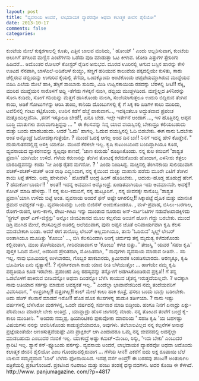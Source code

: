 ```yaml
---
layout: post
title: "ವ್ಯವಸಾಯ ಅಂದರೆ, ಲಾಭದಾಯಕ ವ್ಯಾಪರವೋ ಅಥವಾ ಕಲಾತ್ಮಕ ಜೀವನ ಶೈಲಿಯೋ"
date: 2013-10-17
comments: false
categories: 
---
```



 ಕುಂಟೆಯ ಮೇಲೆ ಕುಕ್ಕರಗಾಲಲ್ಲಿ ಕೂತು, ಎತ್ತಿನ ಬಾಲವ ಮುರಿದು, ' ಹೋಯ್ ' ಎಂದು ಅಬ್ಬರಿಸುವಾಗ, ಕುಂಟೆಯ ಅಲುಗಿಗೆ ತಗಲುವ ಮಣ್ಣಿನ ಎಂಟೆಗಳನು ಒಡೆದು ಪುಡಿ ಮಾಡುತ್ತಾ ಓಟ ಕೀಳುವ.  ಜೋಡಿ ಎತ್ತುಗಳ ಸ್ಟೇರಿಂಗು ಹಿಡಿದರೆ… ಅದೊಂತರ ರೋಲರ್ ಕೋಸ್ಟರ್ ರೈಡಿನ ಅನುಭವ.   ದೂರದ ಊರಿನಲ್ಲಿ ಆಗುವ ಬಸ್ಸಿನ ಹಾರನ್ನು ಕೇಳಿ ಊಟದ ನೆನಪಾಗಿ, ಬಾಳೆಎಲೆ-ಅಡಿಕೆಆಳೆ  ಕುಯ್ದು, ಸಣ್ಣಗೆ ಹರಿಯುವ ಕಾಲುವೆಯ ಪಕ್ಕದಲ್ಲಿಯೇ ಕುಳಿತು, ಸಾರು ಚೆಲ್ಲಿರುವ  ಡಬ್ಬಿಯನ್ನು ಉಗುರಿನ ಕೈಯಲ್ಲಿ ತೆಗೆದು, ಒಂದಕ್ಕೊಂದು ಅಂಟಿಕೊಂಡು ಚಪ್ಪಟೆಯಮ್ತಾಗಿರುವ  ಮುದ್ದೆಯನ ಬಿಡಿಸಿ ಎಲೆಯ ಮೇಲೆ ಹಾಕಿ, ತೆಗ್ಗಿಗೆ ಸಾಂಬಾರು ಸುರಿದು, ಮಿಡಿ  ಉಪ್ಪಿನಕಾಯಿಯ ರಸವನ್ನು ಬೆರಳಲ್ಲಿ ಸೀಟಿ!! ನೆಕ್ಕಿ, ಮುರಿದ ಮುದ್ದೆಯನ ಸಾರೊಳಗೆ ಅದ್ದಿ  -ತೆಗೆದು ಗಳಕ್ಕನೆ ನುಂಗಿ, ಡಬ್ಬಿಯ ಮುಚ್ಚಳದಿಂದ.  ಮಣ್ಣಿಲ್ಲದ ತಿಳಿನೀರನ್ನು ಸೋಸಿ  ಕುಡಿದು, ಸೋಗೆ ಗರಿಯನ್ನು ಮೆತ್ತಗೆ ಹಾಸಿಕೊಂಡು ಮಲಗಿ, ಸಂಜೆಯಾಗುತ್ತಲೂ ಉದುರಿ  ಬಿದ್ದಿರುವ ತೆಂಗಿನ ಕಾಯಿ, ಅಡಿಕೆ ಗೋಟುಗಳನ್ನು ಆರಿಸಿ ತುಂಬಿ, ಕಾನಿಯ ದೊಂಬುಗಳಲ್ಲಿ  ಕೈ ಗೆ ಸಿಕ್ಕ ಕರಿ ಏಡಿಗಳ ಕಾಲು ಮುರಿದು, ಟವೆಲಿನಲ್ಲಿ ಗಂಟು ಕಟ್ಟಿಕೊಂಡು, ಊರಿನ  ಕಡೆಗೆ ಹೆಜ್ಜೆ ಹಾಕುವಾಗ…,  ಇದಕ್ಕಿಂತಲೂ ಅದ್ಭುತವಾದ ಪ್ರಪಂಚ ಮತ್ತೊಂದಿಲ್ಲವೆನಿಸಿ. ,ತನಗೆ ಇಸ್ಕೂಲೂ ಬೇಡ!!, ಏನೂ ಬೇಡ.  ಇಲ್ಲೇ ಇರ್ತೇನೆ ಅಂದಾಗ …, ಇಳಿ ಹೊತ್ತಿನಲ್ಲಿ  ಅಪ್ಪನ ಬುದ್ಧಿ ಮಾತುಗಳು ಶುರುವಾಗುತ್ತಿದ್ದವು …    " ಈ ಕೆಲಸವನ್ನು ನಿನ್ನ ಯಾವ ವಯಸ್ಸಿನಲ್ಲಿ ಬೇಕಾದ್ರೂ ಕಲಿಯಬಹುದು ಮತ್ತು ಬಂದು  ಮಾಡಬಹುದು.  ಆದರೆ 'ಓದು' ಹಾಗಲ್ಲ.  ಓದುವ ವಯಸ್ಸಿನಲ್ಲಿ ಓದಿ ಬಿಡಬೇಕು.  ಈಗ ನಾನು  ಓದಬೇಕು ಅಂತ ಅನ್ಕೊಂಡ್ರೆ ಓದೋದಕ್ಕಾಗುತ್ತೆಯೇ. ? ಮುಂದೆ ಓದಕ್ಕೆ ಆಗಲ್ಲ ಅಂದ ದಿನ  ಬಾ!! ನಿನಗೆ ಇದನ್ನ ಹೇಳಿ ಕೊಡ್ತೇನೆ. "  ಹುಡುಗುತನದಲ್ಲಿದ್ದ ಆಸಕ್ತಿ ಯಾಕೋ.  ಮುಂದೆ ಕೆರಳಲೇ ಇಲ್ಲ.  ಕೃಷಿ ಕುಟುಂಬದಿಂದ  ಬಂದಿದ್ದಾಗಿಯೂ ಕೂಡ, ವ್ಯವಸಾಯದ ವ್ಯಾಕರಣವನ್ನು ಸ್ವಲ್ಪವೂ ಕಾಣದೆ, 'ಜಾಣ ಕುರುಡು'  ರೂಢಿಸಿಕೊಂಡು.  ನನ್ನ ಕುಲ ಕಸುಬಿಗೆ 'ಶಾಶ್ವತ ಪ್ರವಾಸಿ' ಯಾಗಿಯೇ ಉಳಿದೆ.   ಗೆಳೆಯ ಕರುಣನನ್ನು ತೆಂಗಿನ ತೋಟಕ್ಕೆ ಕರೆದುಕೊಂಡು ಹೋದಾಗ, ಎಳನೀರು ಕೆತ್ತಲು ಬಾರದಿದ್ದವನನ್ನು ಕಂಡು 'ನೀ ಎಂಥ ರೈತನ ಮಗನೋ. ? ' ಎಂದು ನಿಂದಿಸಿದ್ದ.   ಮಚ್ಚಿನಲ್ಲಿ ತೆಂಗಿನಕಾಯಿ ಸುಲಿಯುವಾಗ ಪಚಕ್-ಪಚಕ್-ಪಚಕ್ ಅಂತ ರಾಢಿ ಎಬ್ಬಿಸಿದಾಗ, ನನ್ನ ಕೈಯಿಂದ ಮಚ್ಚು ವಾಪಾಸು ಪಡೆದು ಮೂರೇ ಏಟಿಗೆ ತೆಂಗಿನ ಕಾಯಿ ಸಿಪ್ಪೆ ತೆಗೆದು.  ಅಮ್ಮ ಹೇಳುವಳು ' ಹೊಡೆತ!! ಅಂದ್ರೆ ಹಿಂಗ್ ಹೊಡಿಬೇಕು. , ಅದುರು-ಹೊಡ್ತ ಹೊಡುದ್ರೆ ಹೆಂಗೆ. ? ಹೆದುರ್ಕೋಬಾರ್ದು!! ' ಅಂತ!! ಇದನ್ನ ಅವಮಾನ ಅನ್ಕೋಂಡ್ರೆ.  ಖಂಡಿತವಾಗಿಯೂ ಇದು ಅವಮಾನವೇ.  ಅದಕ್ಕೆ!! ಕೋಟ್ ಮಾಡಿ ಹೇಳಿದ್ದು. !! ನನ್ನ ಕುಲ-ಕಸುಬಿಗೆ, ನನ್ನ ಹುಟ್ಟೂರಿಗೆ. , ನನ್ನ ಜೀವನಕ್ಕೇ ನಾನೊಬ್ಬ 'ಶಾಶ್ವತ ಪ್ರವಾಸಿ'ಯಾಗಿ ಉಳಿದು ಬಿಟ್ಟೆ ಅಂತ.   ವ್ಯವಸಾಯ  ಅಂದರೆ ಫನ್ ಅಷ್ಟೇ ಆಗಿರಲಿಲ್ಲ!! ಸಿಕ್ಕಾಪಟ್ಟೆ ದೈಹಿಕ  ಮತ್ತು ಮಾನಸಿಕ ಶ್ರಮದ ಅವಶ್ಯಕತೆ ಇತ್ತು.  ವ್ಯವಸಾಯವನ್ನು ಒಂದು ಬಿಜಿನೆಸ್ ಅಂದುಕೊಂಡರೂ. , ಮಳೆ-ಪ್ರವಾಹ, ಬಿಸಿಲು-ಬರಗಾಲ, ರೋಗ-ರುಜಿನ, ಆಳು-ಕಾಳು, ರೇಟು-ಗೀಟು ಇನ್ನು ಮುಂತಾದ  ನೂರಾರು ಅನ್-ಸರ್ಟನಿಟಿಗಳ ನಡುವೆಅಖಾಡಕ್ಕಿಳಿದು 'ಸ್ಟ್ರಗಲ್ ಫಾರ್ ಎಗ್-ಜಿಸ್ಟೆನ್ಸು'  ಅನ್ನೋ ಜೀವವಿಕಾಸದ ಮೂಲ ಕಲ್ಪನೆಯ ಅಂಚಿಗೆ ಹೋಗಿ ಗೆದ್ದು ಬರಬೇಕು.   ಮುಂದೆ ಡಿಗ್ರಿ ಮುಗಿದ ಮೇಲೆ, ಕೆಲಸವಿಲ್ಲದೆ ಊರಲ್ಲಿ ಅಲೆಯುವಾಗ, ಪುನಃ ಅಪ್ಪನ ಜೊತೆ  ಅನಿವಾರ್ಯವಾಗಿ ಕೃಷಿ ಕೆಲಸ ಮಾಡಬೇಕಾಗಿ ಬಂತು.  ಆದರೆ ಈಗ ತಾನೊಬ್ಬ ಲೇಬರ್  ಅಲ್ಲವಾಗಿಯೂ, ತಾನು 'ಓದಿರುವ' ಸ್ಕಿಲ್ಡ್ ಲೇಬರ್ ಅಂತಾಗಿಯೂ ಮೂಡಿತ್ತು 'ಕೊಂಬು' …, ಬಿಗಿ  ಕೆಲಸದಿಂದಾಗಿ ಅಂಗೈ ಚರ್ಮವು ತನ್ನ ಮೃದುತ್ವ ಕಳೆದುಕೊಂಡು ಕಲ್ಲಿನಂತಾಗಿ, ಮುಖ  ತೊಳೆಯುವಾಗ, ಗೀರಿದಂತಾದಾಗ ಆ 'ಕೊಂಬು' ಕಳಚಿ ಬಿತ್ತು.   ' ತೇಜಸ್ವಿ ' ಯವರ 'ಸಹಜ ಕೃಷಿ'  ಪುಸ್ತಕ ಓದಿದ ಮೇಲೆ, ಅದರಿಂದ ಪ್ರೇರಿತನಾಗಿ, ಮೋಹಿತನಾಗಿ, " ನಾವುಗಳು ವ್ಯವಸಾಯ  ಮಾಡುವ ರೀತಿನೇ… ಸರಿ ಇಲ್ಲ.  ನಾವು ಭೂಮಿಯನ್ನ ಉಳಬಾರದು, ಗೊಬ್ಬರ ಹಾಕಬಾರದು, ಕ್ರಿಮಿನಾಶಕ ಸಿಂಪಡಿಸಬಾರದು.  ಅರಣ್ಯಕ್ಕೂ,  ಕೃಷಿ ಭೂಮಿಗೂ ಏನು ವ್ಯತ್ಯಾಸ!!. ? ನೈಸರ್ಗಿಕವಾಗಿ ಕಾಡು ಯಾವ ರೀತಿ ಬೆಳೆಯುತ್ತೋ … ಹಾಗೆಯೇ ನಮ್ಮ ಕೃಷಿ ಪದ್ಧತಿಯೂ ಕೂಡ  ಇರಬೇಕು.  ಪ್ರಪಂಚದ ಎಲ್ಲ ರಹಸ್ಯವನ್ನು ತನ್ನೊಳಗೆ ಅಡಗಿಸಿಕೊಂಡಿರುವ ಪ್ರಕೃತಿ!! ಗೆ ತನ್ನ  ಒಡಲೊಳಗೆ ಹಾಕಿರುವ ಬೀಜವನ್ನೋ ಅಥವಾ ದಿಂಡನ್ನೋ ಬೆಳೆಸಿ ಕಾಯುವ ಚೈತನ್ಯ  ಇರುತ್ತದೆಯಲ್ಲವೇ. ? ಅದಕ್ಕಾಗಿ ನಾವು ಅತಿಯಾದ ಸರ್ಕಸ್ಸು ಮಾಡುವ ಅವಶ್ಯಕತೆ ಇಲ್ಲ.  " ಎಂದೆಲ್ಲಾ ಭಾವಾವೇಶದಿಂದ ನಮ್ಮ ತಂದೆಯವರಿಗೆ ವಿವರಿಸಿದಾಗ,  " ಉತ್ತಂಗಿಲ್ಲ!! ಬಿತ್ತಂಗಿಲ್ಲ!! ಕಾಲ್ ಮೇಲೆ ಕಾಲು ಹಾಕಿ ಕೂತ್ರೆ, ಫಸಲು ಬಂದು  ಬಾಗ್ಲು ಬಡೀಬೇಕು.  ಅದು ಹೆಂಗ್ ಕೆಲಸಾನೆ ಮಾಡದೆ ಇರೋ!! ಹೊಸ ಹೊಸ ಕೆಲಸಗಳನ್ನ ಹುಡುಕಿ  ತರ್ತೀಯಾ. ? ನಾನು ಇಷ್ಟು ವರ್ಷಗಳಲ್ಲಿ ಬೆಳೆಸಿರೋ ಮರಗಳನ್ನ, ಒಂದೇ ವರ್ಷದಲ್ಲಿ  ಸರ್ವನಾಶ ಮಾಡಿ ಬಿಡ್ತೀಯ.  ಹಂಗೂ ನಿನಗೆ ಏನಾದ್ರು ಏಕ್ಸು-ಪೆರಿಮೆಂಟು ಮಾಡಲೇ ಬೇಕು  ಅಂತಿದ್ರೆ. , ಯಾವ್ದಾದ್ರು ಹೊಸ ಜಾಗದಲ್ಲಿ ಮಾಡು.  ನನ್ನ ತೋಟದ ತಂಟೆಗೆ ಬಂದ್ರೆ  ಕೈ-ಕಾಲು ಮುರಿತೀನಿ.  " ಅಂದರು ನಮ್ಮಪ್ಪ.    ಥಿಯಾರಿಟಿಕಲಿ ಫುಕುವೋಕಾ ಮಾದರಿಯ ' ಸಹಜ ಕೃಷಿ 'ಯ ಬಹಳಷ್ಟು ವಿಷಯಗಳು ನನನ್ನು  ಆವರಿಸಿಕೊಂಡು ಕಾಡುತ್ತವೆಯಾದರೂ, ಅವುಗಳು.  ತಲೆಬಾಲವಿಲ್ಲದ ನನ್ನ ಕಲ್ಪನೆಗಳ ಅನಾಥ  ಪ್ರಜ್ಞೆಯಂತೆಯೇ ಅಣಕಿಸುತ್ತವೆಯಷ್ಟೇ ವಿನಃ ಪ್ರಾಕ್ಟಿಕಲ್ ಆಗಿ ಎಂದಾದರೂ ಒಮ್ಮೆ ನನ್ನ  ಜೀವನದಲ್ಲಿ ಅದನ್ನೆಲ್ಲಾ ಮಾಡಬಹುದು ಎಂಬುದರ ನಂಬಿಕೆ ಇಲ್ಲ.  ಯಾಕಂದ್ರೆ ಅಷ್ಟು  ಕಮಿಟ್-ಮೆಂಟು, ರಿಸ್ಕು, 'ಇದು ಬೇಕು' ಎಂಬುದರ ಕ್ಲಾರಿಟಿ ಇಲ್ಲ.  ಶ್ಯಾನೆ ಕನ್-ಫ್ಯೂಜುಡು ಪರ್ಸನ್ನು.    ವ್ಯವಸಾಯ ಅಂದರೆ, ಲಾಭದಾಯಕ ವ್ಯಾಪರವೋ ಅಥವಾ ಅದೊಂದು ಕಲಾತ್ಮಕ ಜೀವನ ಶೈಲಿಯೋ ಎಂಬ  ಗೊಂದಲದಲ್ಲಿರುವಾಗ … ಗೆಳೆಯ ಸೀನ!! ಎಕರೆಗೆ ಐದು ಲಕ್ಷ ರೂಪಾಯಿ ಬೆಲೆ ಬಾಳುವ  ಸಮೃದ್ಧವಾದ 'ಬಾಳೆ' ಬೆಳೆದು ಫೋನಾಯಿಸಿದ.   ಇದಪ್ಪ ವರ್ಸೆ ಅಂದ್ರೆ!!              ಈ ಬರಹವು ಪಂಜು!! ಅಂತರ್ಜಾಲ ಪತ್ರಿಕೆಯಲ್ಲಿ ಪ್ರಕಟಗೊಂಡಿದೆ.  ಪ್ರಕಟಿಸಿದ ನಟರಾಜು ಮತ್ತು ಪಂಜು ತಂಡಕ್ಕೆ ಧನ್ಯಾವದಗಳು.  ಅದರ ಕೊಂಡಿ ಈ ಕೆಳಗಿದೆ.  http://www. panjumagazine. com/?p=4817 
